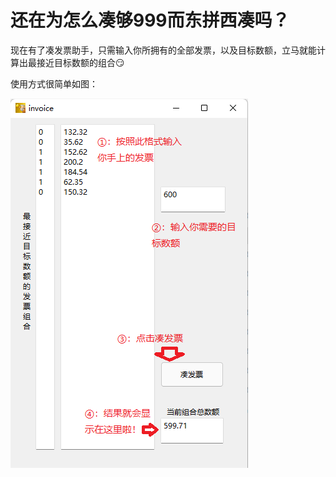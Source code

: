  # 还在为怎么凑够999而东拼西凑吗？

现在有了凑发票助手，只需输入你所拥有的全部发票，以及目标数额，立马就能计算出最接近目标数额的组合😏



使用方式很简单如图：

![image-20220329234218421](help.png)

